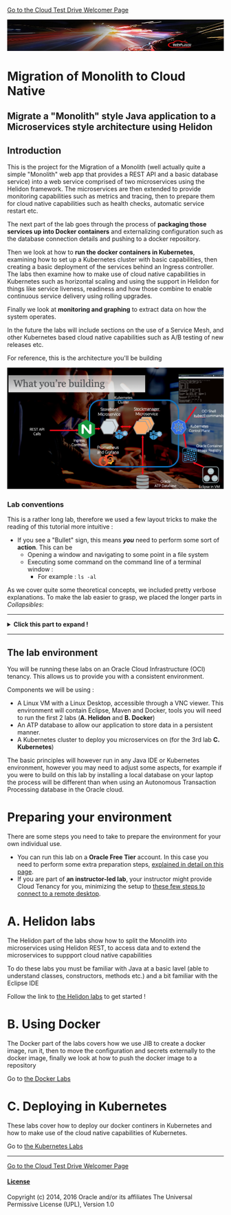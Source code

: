 [Go to the Cloud Test Drive Welcomer Page](../../readme.md)

![](../../common/images/customer.logo2.png)

# Migration of Monolith to Cloud Native

## Migrate a "Monolith" style Java application to a Microservices style architecture using Helidon

## Introduction

This is the project for the Migration of a Monolith (well actually quite a simple "Monolith" web app that provides a REST API and a basic database service) into a web service comprised of two microservices using the Helidon framework. The microservices are then extended to provide monitoring capabilities such as metrics and tracing, then to prepare them for cloud native capabilities such as health checks, automatic service restart etc.

The next part of the lab goes through the process of **packaging those services up into Docker containers** and externalizing configuration such as the database connection details and pushing to a docker repository.

Then we look at how to **run the docker containers in Kubernetes**, examining how to set up a Kubernetes cluster with basic capabilities, then creating a basic deployment of the services behind an Ingress controller. The labs then examine how to make use of cloud native capabilities in Kubernetes such as horizontal scaling and using the support in Helidon for things like service liveness, readiness and how those combine to enable continuous service delivery using rolling upgrades. 

Finally we look at **monitoring and graphing** to extract data on how the system operates.

In the future the labs will include sections on the use of a Service Mesh, and other Kubernetes based cloud native capabilities such as A/B testing of new releases etc.

For reference, this is the architecture you'll be building

![](images/Architecture-overview.png)

### Lab conventions

This is a rather long lab, therefore we used a few layout tricks to make the reading of this tutorial more intuitive : 

- If you see a "Bullet" sign, this means ***you*** need to perform some sort of **action**.  This can be 
  - Opening a window and navigating to some point in a file system
  - Executing some command on the command line of a terminal window :
    -  For example : `ls -al`

As we cover quite some theoretical concepts, we included pretty verbose explanations.  To make the lab easier to grasp, we placed the longer parts in *Collapsibles*:

---

<details><summary><b>Click this part to expand !</b></summary>
<p>

If you feel you are already pretty familiar with a specific concept, you can just skip it, or read quickly through the text, then re-collapse the text section by re-clicking on the title. 

</p>
</details>

---

## The lab environment

You will be running these labs on an Oracle Cloud Infrastructure (OCI) tenancy.  This allows us to provide you with a consistent environment. 

Components we will be using : 

- A Linux VM with a Linux Desktop, accessible through a VNC viewer.  This environment will contain Eclipse, Maven and Docker, tools you will need to run the first 2 labs (**A. Helidon** and **B. Docker**)
- An ATP database to allow our application to store data in a persistent manner.
- A Kubernetes cluster to deploy you microservices on (for the 3rd lab **C. Kubernetes**) 

The basic principles will however run in any Java IDE or Kubernetes environment, however you may need to adjust some aspects, for example if you were to build on this lab by installing a local database on your laptop the process will be different than when using an Autonomous Transaction Processing database in the Oracle cloud.

# Preparing your environment

There are some steps you need to take to prepare the environment for your own individual use.

- You can run this lab on a **Oracle Free Tier** account.  In this case you need to perform some extra preparation steps, [explained in detail on this page](ManualSetup/FullSetupFreeTier.md).
- If you are part of **an instructor-led lab**, your instructor might provide Cloud Tenancy for you, minimizing the setup to [these few steps to connect to a remote desktop](ManualSetup/CreateClientVm.md).



# A. Helidon labs
The Helidon part of the labs show how to split the Monolith into microservices using Helidon REST, to access data and to extend the microservices to suppport cloud native capabilities

To do these labs you must be familiar with Java at a basic lavel (able to understand classes, constructors, methods etc.) and a bit familiar with the Eclipse IDE

Follow the link to [the Helidon labs](Helidon/Helidon-labs.md) to get started !



# B. Using Docker
The Docker part of the labs covers how we use JIB to create a docker image, run it, then to move the configuration and secrets externally to the docker image, finally we look at how to push the docker image to a repository

Go to [the Docker Labs](Docker/DockerLabs.md)



# C. Deploying in Kubernetes
These labs cover how to deploy our docker continers in Kubernetes and how to make use of the cloud native capabilities of Kubernetes.

Go to [the Kubernetes Labs](Kubernetes/Kubernetes-labs.md)







---

[Go to the Cloud Test Drive Welcomer Page](../../readme.md)



#### [License](../../LICENSE)

Copyright (c) 2014, 2016 Oracle and/or its affiliates
The Universal Permissive License (UPL), Version 1.0
